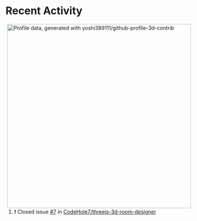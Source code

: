 # Recent Activity

<!-- Summary card -->
<img
  align="right"
  width="500"
  alt="Profile data, generated with yoshi389111/github-profile-3d-contrib"
  src="https://raw.githubusercontent.com/galaxydeve/galaxydeve/master/profile-3d-contrib/profile-gitblock.svg"
/>

<!--START_SECTION:activity-->
1. ❗️ Closed issue [#7](https://github.com/CodeHole7/threejs-3d-room-designer/issues/7) in [CodeHole7/threejs-3d-room-designer](https://github.com/CodeHole7/threejs-3d-room-designer)
<!--END_SECTION:activity-->
